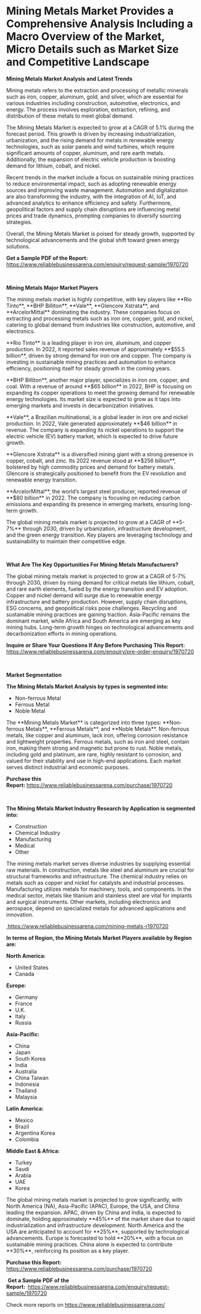 <p><h1>Mining Metals Market Provides a Comprehensive Analysis Including a Macro Overview of the Market, Micro Details such as Market Size and Competitive Landscape</h1></p><p><strong>Mining Metals Market Analysis and Latest Trends</strong></p>
<p><p>Mining metals refers to the extraction and processing of metallic minerals such as iron, copper, aluminum, gold, and silver, which are essential for various industries including construction, automotive, electronics, and energy. The process involves exploration, extraction, refining, and distribution of these metals to meet global demand.</p><p>The Mining Metals Market is expected to grow at a CAGR of 5.1% during the forecast period. This growth is driven by increasing industrialization, urbanization, and the rising demand for metals in renewable energy technologies, such as solar panels and wind turbines, which require significant amounts of copper, aluminum, and rare earth metals. Additionally, the expansion of electric vehicle production is boosting demand for lithium, cobalt, and nickel.</p><p>Recent trends in the market include a focus on sustainable mining practices to reduce environmental impact, such as adopting renewable energy sources and improving waste management. Automation and digitalization are also transforming the industry, with the integration of AI, IoT, and advanced analytics to enhance efficiency and safety. Furthermore, geopolitical factors and supply chain disruptions are influencing metal prices and trade dynamics, prompting companies to diversify sourcing strategies.</p><p>Overall, the Mining Metals Market is poised for steady growth, supported by technological advancements and the global shift toward green energy solutions.</p></p>
<p><strong>Get a Sample PDF of the Report:&nbsp;</strong> <a href="https://www.reliablebusinessarena.com/enquiry/request-sample/1970720?utm_campaign=2138&utm_medium=2&utm_source=Github&utm_content=ia&utm_term=25012025&utm_id=mining-metals">https://www.reliablebusinessarena.com/enquiry/request-sample/1970720</a></p>
<p>&nbsp;</p>
<p><strong>Mining Metals Major Market Players</strong></p>
<p><p>The mining metals market is highly competitive, with key players like **Rio Tinto**, **BHP Billiton**, **Vale**, **Glencore Xstrata**, and **ArcelorMittal** dominating the industry. These companies focus on extracting and processing metals such as iron ore, copper, gold, and nickel, catering to global demand from industries like construction, automotive, and electronics.</p><p>**Rio Tinto** is a leading player in iron ore, aluminum, and copper production. In 2022, it reported sales revenue of approximately **$55.5 billion**, driven by strong demand for iron ore and copper. The company is investing in sustainable mining practices and automation to enhance efficiency, positioning itself for steady growth in the coming years.</p><p>**BHP Billiton**, another major player, specializes in iron ore, copper, and coal. With a revenue of around **$65 billion** in 2022, BHP is focusing on expanding its copper operations to meet the growing demand for renewable energy technologies. Its market size is expected to grow as it taps into emerging markets and invests in decarbonization initiatives.</p><p>**Vale**, a Brazilian multinational, is a global leader in iron ore and nickel production. In 2022, Vale generated approximately **$46 billion** in revenue. The company is expanding its nickel operations to support the electric vehicle (EV) battery market, which is expected to drive future growth.</p><p>**Glencore Xstrata** is a diversified mining giant with a strong presence in copper, cobalt, and zinc. Its 2022 revenue stood at **$256 billion**, bolstered by high commodity prices and demand for battery metals. Glencore is strategically positioned to benefit from the EV revolution and renewable energy transition.</p><p>**ArcelorMittal**, the world’s largest steel producer, reported revenue of **$80 billion** in 2022. The company is focusing on reducing carbon emissions and expanding its presence in emerging markets, ensuring long-term growth.</p><p>The global mining metals market is projected to grow at a CAGR of **5-7%** through 2030, driven by urbanization, infrastructure development, and the green energy transition. Key players are leveraging technology and sustainability to maintain their competitive edge.</p></p>
<p>&nbsp;</p>
<p><strong>What Are The Key Opportunities For Mining Metals Manufacturers?</strong></p>
<p><p>The global mining metals market is projected to grow at a CAGR of 5-7% through 2030, driven by rising demand for critical metals like lithium, cobalt, and rare earth elements, fueled by the energy transition and EV adoption. Copper and nickel demand will surge due to renewable energy infrastructure and battery production. However, supply chain disruptions, ESG concerns, and geopolitical risks pose challenges. Recycling and sustainable mining practices are gaining traction. Asia-Pacific remains the dominant market, while Africa and South America are emerging as key mining hubs. Long-term growth hinges on technological advancements and decarbonization efforts in mining operations.</p></p>
<p><strong>Inquire or Share Your Questions If Any Before Purchasing This Report:</strong> <a href="https://www.reliablebusinessarena.com/enquiry/pre-order-enquiry/1970720?utm_campaign=2138&utm_medium=2&utm_source=Github&utm_content=ia&utm_term=25012025&utm_id=mining-metals">https://www.reliablebusinessarena.com/enquiry/pre-order-enquiry/1970720</a></p>
<p>&nbsp;</p>
<p><strong>Market Segmentation</strong></p>
<p><strong>The Mining Metals Market Analysis by types is segmented into:</strong></p>
<p><ul><li>Non-ferrous Metal</li><li>Ferrous Metal</li><li>Noble Metal</li></ul></p>
<p><p>The **Mining Metals Market** is categorized into three types: **Non-ferrous Metals**, **Ferrous Metals**, and **Noble Metals**. Non-ferrous metals, like copper and aluminum, lack iron, offering corrosion resistance and lightweight properties. Ferrous metals, such as iron and steel, contain iron, making them strong and magnetic but prone to rust. Noble metals, including gold and platinum, are rare, highly resistant to corrosion, and valued for their stability and use in high-end applications. Each market serves distinct industrial and economic purposes.</p></p>
<p><strong>Purchase this Report:&nbsp;</strong><a href="https://www.reliablebusinessarena.com/purchase/1970720?utm_campaign=2138&utm_medium=2&utm_source=Github&utm_content=ia&utm_term=25012025&utm_id=mining-metals">https://www.reliablebusinessarena.com/purchase/1970720</a></p>
<p>&nbsp;</p>
<p><strong>The Mining Metals Market Industry Research by Application is segmented into:</strong></p>
<p><ul><li>Construction</li><li>Chemical Industry</li><li>Manufacturing</li><li>Medical</li><li>Other</li></ul></p>
<p><p>The mining metals market serves diverse industries by supplying essential raw materials. In construction, metals like steel and aluminum are crucial for structural frameworks and infrastructure. The chemical industry relies on metals such as copper and nickel for catalysts and industrial processes. Manufacturing utilizes metals for machinery, tools, and components. In the medical sector, metals like titanium and stainless steel are vital for implants and surgical instruments. Other markets, including electronics and aerospace, depend on specialized metals for advanced applications and innovation.</p></p>
<p><a href="https://www.reliablebusinessarena.com/mining-metals-r1970720?utm_campaign=2138&utm_medium=2&utm_source=Github&utm_content=ia&utm_term=25012025&utm_id=mining-metals">&nbsp;https://www.reliablebusinessarena.com/mining-metals-r1970720</a></p>
<p><strong>In terms of Region, the Mining Metals Market Players available by Region are:</strong></p>
<p>
    <p> <strong> North America: </strong>
        <ul>
            <li>United States</li>
            <li>Canada</li>
        </ul>
        </p> 
    <p> <strong> Europe: </strong>
        <ul>
            <li>Germany</li>
            <li>France</li>
            <li>U.K.</li>
            <li>Italy</li>
            <li>Russia</li>
        </ul>
        </p> 
    <p> <strong> Asia-Pacific: </strong>
        <ul>
            <li>China</li>
            <li>Japan</li>
            <li>South Korea</li>
            <li>India</li>
            <li>Australia</li>
            <li>China Taiwan</li>
            <li>Indonesia</li>
            <li>Thailand</li>
            <li>Malaysia</li>
        </ul>
        </p> 
    <p> <strong> Latin America: </strong>
        <ul>
            <li>Mexico</li>
            <li>Brazil</li>
            <li>Argentina Korea</li>
            <li>Colombia</li>
        </ul>
        </p> 
    <p> <strong> Middle East & Africa: </strong>
        <ul>
            <li>Turkey</li>
            <li>Saudi</li>
            <li>Arabia</li>
            <li>UAE</li>
            <li>Korea</li>
        </ul>
    </p>
    </p>
<p><p>The global mining metals market is projected to grow significantly, with North America (NA), Asia-Pacific (APAC), Europe, the USA, and China leading the expansion. APAC, driven by China and India, is expected to dominate, holding approximately **45%** of the market share due to rapid industrialization and infrastructure development. North America and the USA are anticipated to account for **25%**, supported by technological advancements. Europe is forecasted to hold **20%**, with a focus on sustainable mining practices. China alone is expected to contribute **30%**, reinforcing its position as a key player.</p></p>
<p><strong>Purchase this Report: </strong><a href="https://www.reliablebusinessarena.com/purchase/1970720?utm_campaign=2138&utm_medium=2&utm_source=Github&utm_content=ia&utm_term=25012025&utm_id=mining-metals">https://www.reliablebusinessarena.com/purchase/1970720</a></p>
<p>&nbsp;<strong>Get a Sample PDF of the Report:&nbsp;&nbsp;</strong><a href="https://www.reliablebusinessarena.com/enquiry/request-sample/1970720?utm_campaign=2138&utm_medium=2&utm_source=Github&utm_content=ia&utm_term=25012025&utm_id=mining-metals">https://www.reliablebusinessarena.com/enquiry/request-sample/1970720</a></p>
<p><strong></strong></p>
<p>Check more reports on <a href="https://www.reliablebusinessarena.com/?utm_campaign=2138&utm_medium=2&utm_source=Github&utm_content=ia&utm_term=25012025&utm_id=mining-metals">https://www.reliablebusinessarena.com/</a></p>